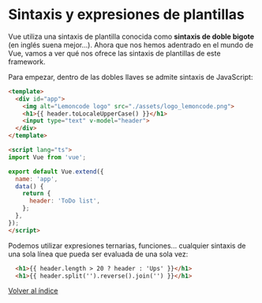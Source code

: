 # Sintaxis y expresiones de plantillas

Vue utiliza una sintaxis de plantilla conocida como **sintaxis de doble bigote** (en inglés suena mejor...). Ahora que nos hemos adentrado en el mundo de Vue, vamos a ver qué nos ofrece las sintaxis de plantillas de este framework.

Para empezar, dentro de las dobles llaves se admite sintaxis de JavaScript:

```html
<template>
  <div id="app">
    <img alt="Lemoncode logo" src="./assets/logo_lemoncode.png">
    <h1>{{ header.toLocaleUpperCase() }}</h1>
    <input type="text" v-model="header">
  </div>
</template>

<script lang="ts">
import Vue from 'vue';

export default Vue.extend({
  name: 'app',
  data() {
    return {
      header: 'ToDo list',
    };
  },
});
</script>

```

Podemos utilizar expresiones ternarias, funciones... cualquier sintaxis de una sola línea que pueda ser evaluada de una sola vez:

```html
  <h1>{{ header.length > 20 ? header : 'Ups' }}</h1>
  <h1>{{ header.split('').reverse().join('') }}</h1>
```

[Volver al índice](../README_ES.md/#agenda)
